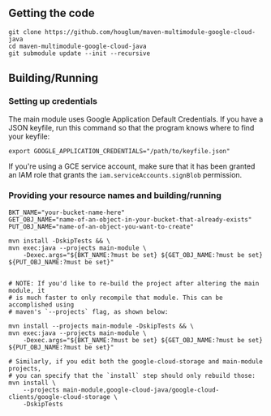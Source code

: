 ## Getting the code

```
git clone https://github.com/houglum/maven-multimodule-google-cloud-java
cd maven-multimodule-google-cloud-java
git submodule update --init --recursive
```

## Building/Running

### Setting up credentials

The main module uses Google Application Default Credentials. If you have a JSON
keyfile, run this command so that the program knows where to find your keyfile:

```
export GOOGLE_APPLICATION_CREDENTIALS="/path/to/keyfile.json"
```

If you're using a GCE service account, make sure that it has been granted an IAM
role that grants the `iam.serviceAccounts.signBlob` permission.

### Providing your resource names and building/running

```
BKT_NAME="your-bucket-name-here"
GET_OBJ_NAME="name-of-an-object-in-your-bucket-that-already-exists"
PUT_OBJ_NAME="name-of-an-object-you-want-to-create"

mvn install -DskipTests && \
mvn exec:java --projects main-module \
    -Dexec.args="${BKT_NAME:?must be set} ${GET_OBJ_NAME:?must be set} ${PUT_OBJ_NAME:?must be set}"


# NOTE: If you'd like to re-build the project after altering the main module, it
# is much faster to only recompile that module. This can be accomplished using
# maven's `--projects` flag, as shown below:

mvn install --projects main-module -DskipTests && \
mvn exec:java --projects main-module \
    -Dexec.args="${BKT_NAME:?must be set} ${GET_OBJ_NAME:?must be set} ${PUT_OBJ_NAME:?must be set}"

# Similarly, if you edit both the google-cloud-storage and main-module projects,
# you can specify that the `install` step should only rebuild those:
mvn install \
    --projects main-module,google-cloud-java/google-cloud-clients/google-cloud-storage \
    -DskipTests
```
